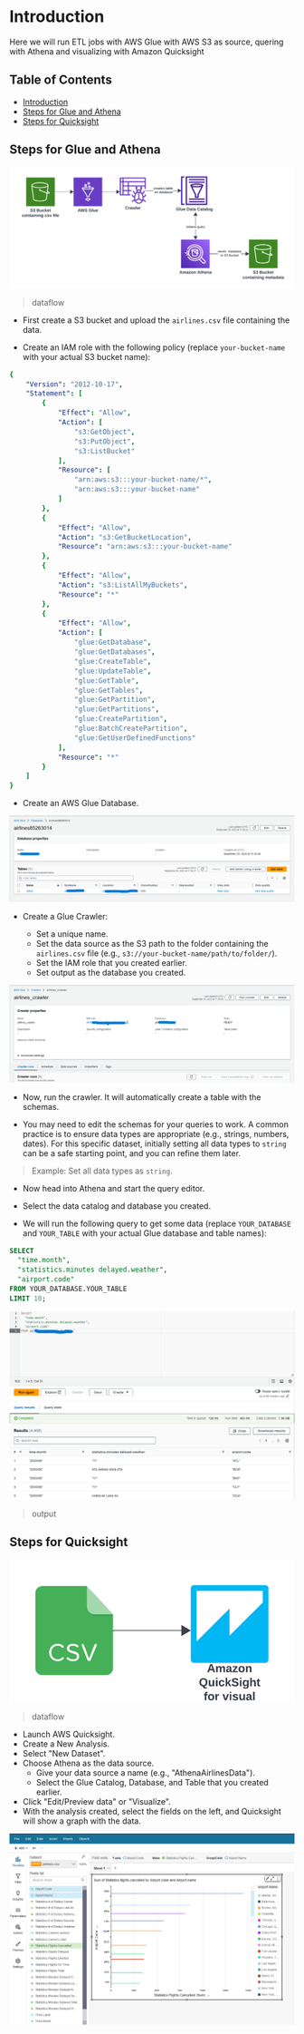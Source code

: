 # Introduction

Here we will run ETL jobs with AWS Glue with AWS S3 as source, quering with Athena and visualizing with Amazon Quicksight

## Table of Contents

- [Introduction](#introduction)
- [Steps for Glue and Athena](#steps-for-glue-and-athena)
- [Steps for Quicksight](#steps-for-quicksight)

## Steps for Glue and Athena

![](sourceimages/dataflow.png)
>dataflow

- First create a S3 bucket and upload the `airlines.csv` file containing the data.

- Create an IAM role with the following policy (replace `your-bucket-name` with your actual S3 bucket name):

```yaml
{
    "Version": "2012-10-17",
    "Statement": [
        {
            "Effect": "Allow",
            "Action": [
                "s3:GetObject",
                "s3:PutObject",
                "s3:ListBucket"
            ],
            "Resource": [
                "arn:aws:s3:::your-bucket-name/*",
                "arn:aws:s3:::your-bucket-name"
            ]
        },
        {
            "Effect": "Allow",
            "Action": "s3:GetBucketLocation",
            "Resource": "arn:aws:s3:::your-bucket-name"
        },
        {
            "Effect": "Allow",
            "Action": "s3:ListAllMyBuckets",
            "Resource": "*"
        },
        {
            "Effect": "Allow",
            "Action": [
                "glue:GetDatabase",
                "glue:GetDatabases",
                "glue:CreateTable",
                "glue:UpdateTable",
                "glue:GetTable",
                "glue:GetTables",
                "glue:GetPartition",
                "glue:GetPartitions",
                "glue:CreatePartition",
                "glue:BatchCreatePartition",
                "glue:GetUserDefinedFunctions"
            ],
            "Resource": "*"
        }
    ]
}
```

- Create an AWS Glue Database.

![](sourceimages/database.png)

- Create a Glue Crawler:

    - Set a unique name.
    - Set the data source as the S3 path to the folder containing the `airlines.csv` file (e.g., `s3://your-bucket-name/path/to/folder/`).
    - Set the IAM role that you created earlier.
    - Set output as the database you created.

![](sourceimages/crawler.png)

- Now, run the crawler. It will automatically create a table with the schemas.

- You may need to edit the schemas for your queries to work. A common practice is to ensure data types are appropriate (e.g., strings, numbers, dates). For this specific dataset, initially setting all data types to `string` can be a safe starting point, and you can refine them later.
> Example: Set all data types as `string`.

- Now head into Athena and start the query editor.

- Select the data catalog and database you created.

- We will run the following query to get some data (replace `YOUR_DATABASE` and `YOUR_TABLE` with your actual Glue database and table names):

```sql
SELECT
  "time.month",
  "statistics.minutes delayed.weather",
  "airport.code"
FROM YOUR_DATABASE.YOUR_TABLE
LIMIT 10;
```

![](sourceimages/query.png)
>output

## Steps for Quicksight

![](sourceimages/dataflow2.png)
>dataflow

- Launch AWS Quicksight.
- Create a New Analysis.
- Select "New Dataset".
- Choose Athena as the data source.
    - Give your data source a name (e.g., "AthenaAirlinesData").
    - Select the Glue Catalog, Database, and Table that you created earlier.
- Click "Edit/Preview data" or "Visualize".
- With the analysis created, select the fields on the left, and Quicksight will show a graph with the data.

![](sourceimages/quicksight.png)

